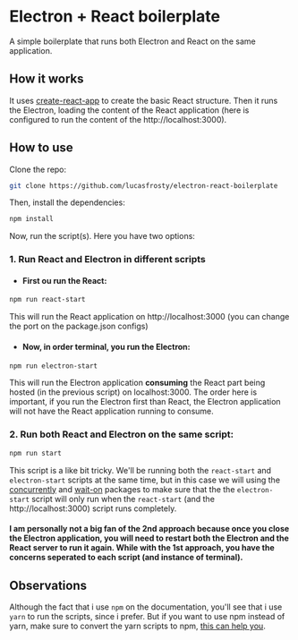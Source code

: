 # Electron + React boilerplate
A simple boilerplate that runs both Electron and React on the same application.

## How it works
It uses [create-react-app](https://github.com/facebookincubator/create-react-app) to create the basic React structure. Then it runs the Electron, loading the content of the React application (here is configured to run the content of the http://localhost:3000).

## How to use
Clone the repo:
```bash
git clone https://github.com/lucasfrosty/electron-react-boilerplate
```
Then, install the dependencies:
```bash
npm install
```

Now, run the script(s). Here you have two options:
### 1. Run React and Electron in different scripts
- #### First ou run the React:
```bash
npm run react-start
```
This will run the React application on http://localhost:3000 (you can change the port on the package.json configs)
- #### Now, in order terminal, you run the Electron:
```bash
npm run electron-start
```
This will run the Electron application **consuming** the React part being hosted (in the previous script) on localhost:3000. The order here is important, if you run the Electron first than React, the Electron application will not have the React application running to consume.



### 2. Run both React and Electron on the same script:
```bash
npm run start
```
This script is a like bit tricky. We'll be running both the ```react-start``` and ```electron-start``` scripts at the same time, but in this case we will using the [concurrently](https://www.npmjs.com/package/concurrently) and [wait-on](https://www.npmjs.com/package/wait-on) packages to make sure that the the ```electron-start``` script will only run when the ```react-start``` (and the http://localhost:3000) script runs completely.

#### I am personally not a big fan of the 2nd approach because once you close the Electron application, you will need to restart both the Electron and the React server to run it again. While with the 1st approach, you have the concerns seperated to each script (and instance of terminal).


## Observations
Although the fact that i use ```npm``` on the documentation, you'll see that i use ```yarn``` to run the scripts, since i prefer. But if you want to use npm instead of yarn, make sure to convert the yarn scripts to npm, [this can help you](https://yarnpkg.com/lang/en/docs/migrating-from-npm/).